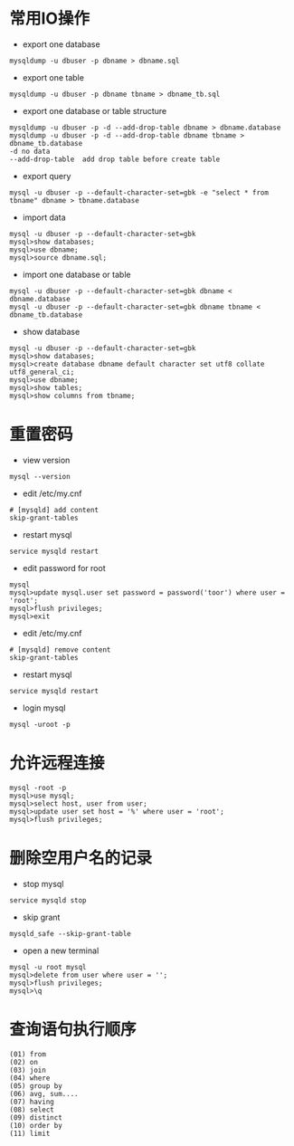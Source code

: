 # 常用IO操作

- export one database
```cassandraql
mysqldump -u dbuser -p dbname > dbname.sql
```

- export one table
```cassandraql
mysqldump -u dbuser -p dbname tbname > dbname_tb.sql
```

- export one database or table structure
```cassandraql
mysqldump -u dbuser -p -d --add-drop-table dbname > dbname.database
mysqldump -u dbuser -p -d --add-drop-table dbname tbname > dbname_tb.database
-d no data
--add-drop-table  add drop table before create table
```

- export query
```cassandraql
mysql -u dbuser -p --default-character-set=gbk -e "select * from tbname" dbname > tbname.database
```

- import data
```cassandraql
mysql -u dbuser -p --default-character-set=gbk
mysql>show databases;
mysql>use dbname;
mysql>source dbname.sql;
```

- import one database or table
```cassandraql
mysql -u dbuser -p --default-character-set=gbk dbname < dbname.database
mysql -u dbuser -p --default-character-set=gbk dbname tbname < dbname_tb.database
```

- show database
```cassandraql
mysql -u dbuser -p --default-character-set=gbk
mysql>show databases;
mysql>create database dbname default character set utf8 collate utf8_general_ci;
mysql>use dbname;
mysql>show tables;
mysql>show columns from tbname;
```

# 重置密码

- view version
```
mysql --version
```

- edit /etc/my.cnf
```
# [mysqld] add content
skip-grant-tables
```

- restart mysql
```
service mysqld restart
```

- edit password for root
```
mysql
mysql>update mysql.user set password = password('toor') where user = 'root';
mysql>flush privileges;
mysql>exit
```

- edit /etc/my.cnf
```
# [mysqld] remove content
skip-grant-tables
```

- restart mysql
```
service mysqld restart
```

- login mysql
```
mysql -uroot -p
```

# 允许远程连接
```
mysql -root -p
mysql>use mysql;
mysql>select host, user from user;
mysql>update user set host = '%' where user = 'root';
mysql>flush privileges;
```

# 删除空用户名的记录

- stop mysql
```
service mysqld stop
```

- skip grant
```
mysqld_safe --skip-grant-table
```

- open a new terminal
```
mysql -u root mysql
mysql>delete from user where user = '';
mysql>flush privileges;
mysql>\q 
```

# 查询语句执行顺序
```
(01) from
(02) on
(03) join
(04) where
(05) group by
(06) avg, sum....
(07) having
(08) select
(09) distinct
(10) order by
(11) limit
```